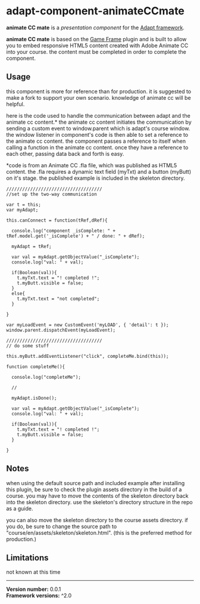 # adapt-component-animateCCmate

**animate CC mate** is a *presentation component* for the [Adapt framework](https://github.com/adaptlearning/adapt_framework).

**animate CC mate** is based on the [Game Frame](https://github.com/anthkris/adapt-game-frame) plugin and is built to allow you to embed responsive HTML5 content created with Adobe Animate CC into your course. the content must be completed in order to complete the component.



## Usage

this component is more for reference than for production. it is suggested to make a fork to support your own scenario. knowledge of animate cc will be helpful.

here is the code used to handle the communication between adapt and the animate cc content.* the animate cc content initiates the communication by sending a custom event to window.parent which is adapt's course window. the window listener in component's code is then able to set a reference to the animate cc content. the component passes a reference to itself when calling a function in the animate cc content. once they have a reference to each other, passing data back and forth is easy.

*code is from an Animate CC .fla file, which was published as HTML5 content. the .fla requires a dynamic text field (myTxt) and a button (myButt) on it's stage. the published example is included in the skeleton directory.

```
////////////////////////////////////
//set up the two-way communication

var t = this;
var myAdapt;

this.canConnect = function(tRef,dRef){

  console.log("component _isComplete: " + tRef.model.get('_isComplete') + " / done: " + dRef);

  myAdapt = tRef;

  var val = myAdapt.getObjectValue("_isComplete");
  console.log("val: " + val);

  if(Boolean(val)){
    t.myTxt.text = "! completed !";
    t.myButt.visible = false;
  }
  else{
    t.myTxt.text = "not completed";
  }

}

var myLoadEvent = new CustomEvent('myLOAD', { 'detail': t });
window.parent.dispatchEvent(myLoadEvent);

////////////////////////////////////
// do some stuff

this.myButt.addEventListener("click", completeMe.bind(this));

function completeMe(){

  console.log("completeMe");

  //

  myAdapt.isDone();

  var val = myAdapt.getObjectValue("_isComplete");
  console.log("val: " + val);

  if(Boolean(val)){
    t.myTxt.text = "! completed !";
    t.myButt.visible = false;
  }

}
```



## Notes

when using the default source path and included example after installing this plugin, be sure to check the plugin assets directory in the build of a course. you may have to move the contents of the skeleton directory back into the skeleton directory. use the skeleton's directory structure in the repo as a guide.

you can also move the skeleton directory to the course assets directory. if you do, be sure to change the source path to "course/en/assets/skeleton/skeleton.html". (this is the preferred method for production.)



## Limitations

not known at this time



----------------------------
**Version number:**  0.0.1<br>
**Framework versions:** ^2.0

